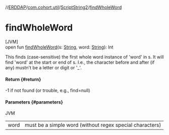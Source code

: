 //[ERDDAP](../../../index.md)/[com.cohort.util](../index.md)/[ScriptString2](index.md)/[findWholeWord](find-whole-word.md)

# findWholeWord

[JVM]\
open fun [findWholeWord](find-whole-word.md)(s: [String](https://docs.oracle.com/en/java/javase/21/docs/api/java.base/java/lang/String.html), word: [String](https://docs.oracle.com/en/java/javase/21/docs/api/java.base/java/lang/String.html)): Int

This finds (case-sensitive) the first whole word instance of 'word' in s. It will find 'word' at the start or end of s. I.e., the character before and after (if any) mustn't be a letter or digit or '_'.

#### Return {#return}

-1 if not found (or trouble, e.g., find=null)

#### Parameters {#parameters}

JVM

| | |
|---|---|
| word | must be a simple word (without regex special characters) |